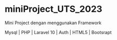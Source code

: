 # miniProject_UTS_2023
Mini Project dengan menggunakan Framework 

Mysql | PHP | Laravel 10 | Auth | HTML5 | Bootsrapt
